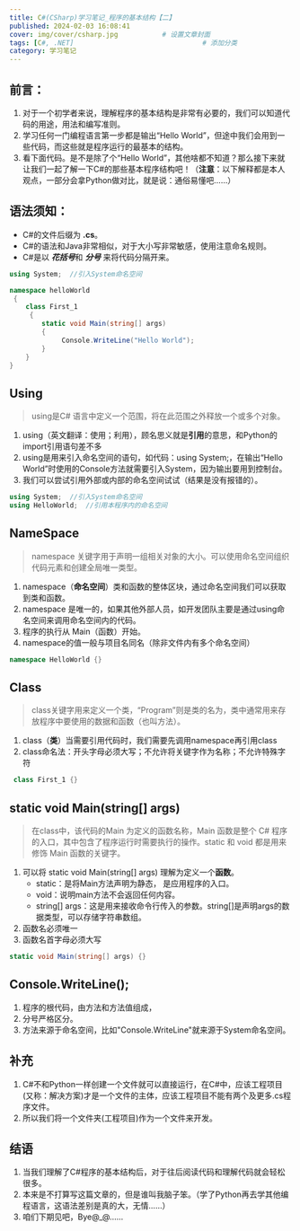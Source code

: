 ```yaml
---
title: C#(CSharp)学习笔记_程序的基本结构【二】
published: 2024-02-03 16:08:41
cover: img/cover/csharp.jpg           # 设置文章封面
tags: [C#, .NET]                                # 添加分类
category: 学习笔记 
---
```




## 前言：

1. 对于一个初学者来说，理解程序的基本结构是非常有必要的，我们可以知道代码的用途，用法和编写准则。
2. 学习任何一门编程语言第一步都是输出“Hello World”，但途中我们会用到一些代码，而这些就是程序运行的最基本的结构。
3. 看下面代码。是不是除了个“Hello World”，其他啥都不知道？那么接下来就让我们一起了解一下C#的那些基本程序结构吧！（**注意**：以下解释都是本人观点，一部分会拿Python做对比，就是说：通俗易懂吧……）

## 语法须知：

 - C#的文件后缀为  **.cs**。 
 - C#的语法和Java非常相似，对于大小写非常敏感，使用注意命名规则。
 - C#是以 ***花括号***和 ***分号*** 来将代码分隔开来。

```csharp
using System;  //引入System命名空间

namespace helloWorld
 {  
    class First_1
     {
        static void Main(string[] args) 
        {
             Console.WriteLine("Hello World");
        }
    }
}
```

## Using

> using是C# 语言中定义一个范围，将在此范围之外释放一个或多个对象。

1. using（英文翻译：使用；利用），顾名思义就是**引用**的意思，和Python的import引用语句差不多
2. using是用来引入命名空间的语句，如代码：using System;，在输出“Hello World”时使用的Console方法就需要引入System，因为输出要用到控制台。
3. 我们可以尝试引用外部或内部的命名空间试试（结果是没有报错的）。

```csharp
using System;  //引入System命名空间
using HelloWorld;  //引用本程序内的命名空间
```

## NameSpace

> namespace 关键字用于声明一组相关对象的大小。可以使用命名空间组织代码元素和创建全局唯一类型。

1. namespace（**命名空间**）类和函数的整体区块，通过命名空间我们可以获取到类和函数。
2. namespace 是唯一的，如果其他外部人员，如开发团队主要是通过using命名空间来调用命名空间内的代码。
3. 程序的执行从 Main（函数）开始。
4. namespace的值一般与项目名同名（除非文件内有多个命名空间）

```csharp
namespace HelloWorld {}
```

## Class

> class关键字用来定义一个类，“Program”则是类的名为，类中通常用来存放程序中要使用的数据和函数（也叫方法）。

1. class（**类**）当需要引用代码时，我们需要先调用namespace再引用class
2. class命名法：开头字母必须大写；不允许将关键字作为名称；不允许特殊字符

```csharp
 class First_1 {}
```

##  static void Main(string[] args)

> 在class中，该代码的Main 为定义的函数名称，Main 函数是整个 C# 程序的入口，其中包含了程序运行时需要执行的操作。static 和 void 都是用来修饰 Main 函数的关键字。

1. 可以将 static void Main(string[] args) 理解为定义一个**函数**。
   - static：是将Main方法声明为静态， 是应用程序的入口。
   - void：说明main方法不会返回任何内容。 
   - string[] args：这是用来接收命令行传入的参数。string[]是声明args的数据类型，可以存储字符串数组。
2. 函数名必须唯一
3. 函数名首字母必须大写

```csharp
static void Main(string[] args) {}
```

## Console.WriteLine();

1. 程序的根代码，由方法和方法值组成，
2. 分号严格区分。
3. 方法来源于命名空间，比如"Console.WriteLine"就来源于System命名空间。

## 补充
1. C#不和Python一样创建一个文件就可以直接运行，在C#中，应该工程项目(又称：解决方案)才是一个文件的主体，应该工程项目不能有两个及更多.cs程序文件。
2. 所以我们将一个文件夹(工程项目)作为一个文件来开发。


## 结语

1. 当我们理解了C#程序的基本结构后，对于往后阅读代码和理解代码就会轻松很多。
2. 本来是不打算写这篇文章的，但是谁叫我脑子笨。（学了Python再去学其他编程语言，这语法差别是真的大，无情……）
3. 咱们下期见吧，Bye@_@……